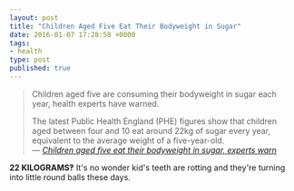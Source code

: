 ```yaml
---
layout: post
title: "Children Aged Five Eat Their Bodyweight in Sugar"
date: 2016-01-07 17:28:58 +0000
tags:
- health
type: post
published: true
---
```


> Children aged five are consuming their bodyweight in sugar each year, health experts have warned.
>
> The latest Public Health England (PHE) figures show that children aged between four and 10 eat around 22kg of sugar every year, equivalent to the average weight of a five-year-old.  
> <cite>— [Children aged five eat their bodyweight in sugar, experts warn](http://www.independent.co.uk/life-style/health-and-families/health-news/children-aged-five-eat-their-bodyweight-in-sugar-experts-warn-a6795346.html)</cite>

**22 KILOGRAMS‽** It's no wonder kid's teeth are rotting and they're turning into little round balls these days.
